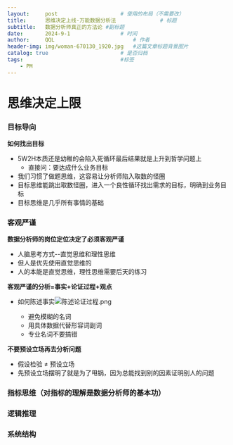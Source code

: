 ```yaml
---
layout:     post   				    # 使用的布局（不需要改）
title:      思维决定上线-万能数据分析法 				# 标题 
subtitle:   数据分析师真正的方法论 #副标题
date:       2024-9-1 				# 时间
author:     QQL 						# 作者
header-img: img/woman-670130_1920.jpg 	#这篇文章标题背景图片
catalog: true 						# 是否归档
tags:								#标签
    - PM
---
```


# 思维决定上限

### 目标导向
**如何找出目标**

* 5W2H本质还是幼稚的会陷入死循环最后结果就是上升到哲学问题上
  * 直接问：要达成什么业务目标
* 我们习惯了做题思维，这容易让分析师陷入取数的怪圈
* 目标思维能跳出取数怪圈，进入一个良性循环找出需求的目标，明确到业务目标
* 目标思维是几乎所有事情的基础


### 客观严谨

**数据分析师的岗位定位决定了必须客观严谨**

* 人脑思考方式--直觉思维和理性思维
* 但人是优先使用直觉思维的
* 人的本能是直觉思维，理性思维需要后天的练习

**客观严谨的分析=事实+论证过程+观点**

* 如何陈述事实![陈述论证过程.png](https://s1.locimg.com/2024/09/11/6b3245a7a8925.png)
  
  * 避免模糊的名词
  * 用具体数据代替形容词副词
  * 专业名词不要搞错


**不要预设立场再去分析问题**

* 假设检验 ≠ 预设立场
* 先预设立场摆明了就是为了甩锅，因为总能找到别的因素证明别人的问题

### 指标思维（对指标的理解是数据分析师的基本功）

### 逻辑推理

### 系统结构
